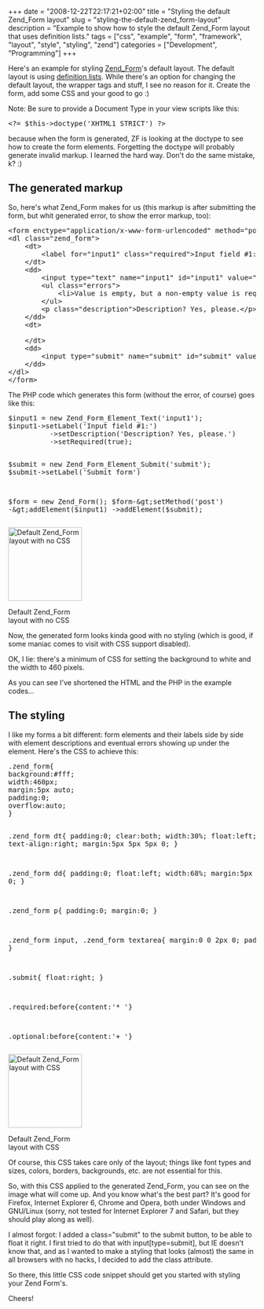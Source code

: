 +++
date = "2008-12-22T22:17:21+02:00"
title = "Styling the default Zend_Form layout"
slug = "styling-the-default-zend_form-layout"
description = "Example to show how to style the default Zend_Form layout that uses definition lists."
tags = ["css", "example", "form", "framework", "layout", "style", "styling", "zend"]
categories = ["Development", "Programming"]
+++
<p>Here's an example for styling <a href="http://framework.zend.com/manual/en/zend.form.html">Zend_Form</a>'s default layout. The default layout is using <a href="http://w3schools.com/tags/tag_dl.asp">definition lists</a>. While there's an option for changing the default layout, the wrapper tags and stuff, I see no reason for it. Create the form, add some CSS and your good to go :)</p>
<p>Note: Be sure to provide a Document Type in your view scripts like this:</p>
<pre name="code" class="php">
&lt;?= $this-&gt;doctype('XHTML1_STRICT') ?&gt;
</pre>
<p>because when the form is generated, ZF is looking at the doctype to see how to create the form elements. Forgetting the doctype will probably generate invalid markup. I learned the hard way. Don't do the same mistake, k? :)</p>
<h2>The generated markup</h2>
<p>So, here's what Zend_Form makes for us (this markup is after submitting the form, but whit generated error, to show the error markup, too):</p>
<pre name="code" class="php">
&lt;form enctype="application/x-www-form-urlencoded" method="post" action=""&gt;
&lt;dl class="zend_form"&gt;
    &lt;dt&gt;
        &lt;label for="input1" class="required"&gt;Input field #1:&lt;/label&gt;
    &lt;/dt&gt;
    &lt;dd&gt;
        &lt;input type="text" name="input1" id="input1" value="" /&gt;
        &lt;ul class="errors"&gt;
            &lt;li&gt;Value is empty, but a non-empty value is required&lt;/li&gt;
        &lt;/ul&gt;
        &lt;p class="description"&gt;Description? Yes, please.&lt;/p&gt;
    &lt;/dd&gt;
    &lt;dt&gt;
        &nbsp;
    &lt;/dt&gt;
    &lt;dd&gt;
        &lt;input type="submit" name="submit" id="submit" value="Submit form" /&gt;
    &lt;/dd&gt;
&lt;/dl&gt;
&lt;/form&gt;
</pre>
<p>The PHP code which generates this form (without the error, of course) goes like this:</p>
<pre name="code" class="php">
$input1 = new Zend_Form_Element_Text('input1');
$input1-&gt;setLabel('Input field #1:')
          -&gt;setDescription('Description? Yes, please.')
          -&gt;setRequired(true);

$submit = new Zend_Form_Element_Submit('submit');
$submit-&gt;setLabel('Submit form')

$form = new Zend_Form();
$form-&gt;setMethod('post')
       -&gt;addElement($input1)
       -&gt;addElement($submit);
</pre>
<div id="attachment_466" class="wp-caption alignright" style="width: 150"><a href="http://robertbasic.com/blog/wp-content/uploads/2008/12/zendformnocss.gif"><img src="http://robertbasic.com/blog/wp-content/uploads/2008/12/zendformnocss-150x150.gif" alt="Default Zend_Form layout with no CSS" title="zendformnocss" width="150" height="150" class="size-thumbnail wp-image-466" /></a><p class="wp-caption-text">Default Zend_Form layout with no CSS</p></div>
<p>Now, the generated form looks kinda good with no styling (which is good, if some maniac comes to visit with CSS support disabled).</p>
<p>OK, I lie: there's a minimum of CSS for setting the background to white and the width to 460 pixels.</p>
<p>As you can see I've shortened the HTML and the PHP in the example codes...</p>
<h2>The styling</h2>
<p>I like my forms a bit different: form elements and their labels side by side with element descriptions and eventual errors showing up under the element. Here's the CSS to achieve this:</p>
<pre name="code" class="css">
.zend_form{
background:#fff;
width:460px;
margin:5px auto;
padding:0;
overflow:auto;
}

.zend_form dt{
padding:0;
clear:both;
width:30%;
float:left;
text-align:right;
margin:5px 5px 5px 0;
}

.zend_form dd{
padding:0;
float:left;
width:68%;
margin:5px 2px 5px 0;
}

.zend_form p{
padding:0;
margin:0;
}

.zend_form input, .zend_form textarea{
margin:0 0 2px 0;
padding:0;
}

.submit{
float:right;
}

.required:before{content:'* '}

.optional:before{content:'+ '}
</pre>
<div id="attachment_484" class="wp-caption alignright" style="width: 150"><a href="http://robertbasic.com/blog/wp-content/uploads/2008/12/zendform1.gif"><img src="http://robertbasic.com/blog/wp-content/uploads/2008/12/zendform1-150x150.gif" alt="Default Zend_Form layout with CSS" title="zendform1" width="150" height="150" class="size-thumbnail wp-image-484" /></a><p class="wp-caption-text">Default Zend_Form layout with CSS</p></div>
<p>Of course, this CSS takes care only of the layout; things like font types and sizes, colors, borders, backgrounds, etc. are not essential for this.</p>
<p>So, with this CSS applied to the generated Zend_Form, you can see on the image what will come up. And you know what's the best part? It's good for Firefox, Internet Explorer 6, Chrome and Opera, both under Windows and GNU/Linux (sorry, not tested for Internet Explorer 7 and Safari, but they should play along as well).</p>
<p>I almost forgot: I added a class="submit" to the submit button, to be able to float it right. I first tried to do that with input[type=submit], but IE doesn't know that, and as I wanted to make a styling that looks (almost) the same in all browsers with no hacks, I decided to add the class attribute.</p>
<p>So there, this little CSS code snippet should get you started with styling your Zend Form's.</p>
<p>Cheers!</p>
